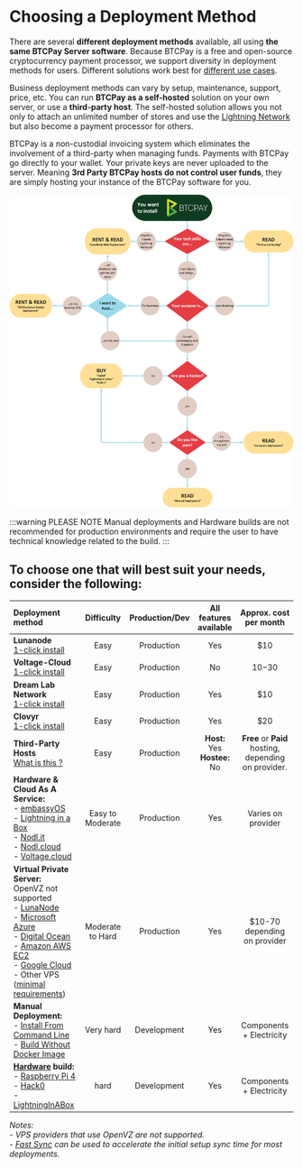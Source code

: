 # Choosing a Deployment Method

There are several **different deployment methods** available, all using **the same BTCPay Server software**. Because BTCPay is a free and open-source cryptocurrency payment processor, we support diversity in deployment methods for users. Different solutions work best for [different use cases](../UseCase.md).

Business deployment methods can vary by setup, maintenance, support, price, etc. You can run **BTCPay as a self-hosted** solution on your own server, or use a **third-party host**. The self-hosted solution allows you not only to attach an unlimited number of stores and use the [Lightning Network](../LightningNetwork.md) but also become a payment processor for others.

BTCPay is a non-custodial invoicing system which eliminates the involvement of a third-party when managing funds. Payments with BTCPay go directly to your wallet. Your private keys are never uploaded to the server. Meaning **3rd Party BTCPay hosts do not control user funds**, they are simply hosting your instance of the BTCPay software for you.

![Decision diagram](../img//infographics/DecisionDiagInstallBTCPayServer.png)

:::warning PLEASE NOTE
Manual deployments and Hardware builds are not recommended for production environments and require the user to have technical knowledge related to the build.
:::

## To choose one that will best suit your needs, consider the following:<br>

| Deployment method                                                                                                                                                                                                                                                                                                                                                                                                                                                                                                                                                                                               |    Difficulty    | Production/Dev |   All features <br>available    |               Approx. cost<br> per month                |
| :-------------------------------------------------------------------------------------------------------------------------------------------------------------------------------------------------------------------------------------------------------------------------------------------------------------------------------------------------------------------------------------------------------------------------------------------------------------------------------------------------------------------------------------------------------------------------------------------------------------- | :--------------: | :------------: | :-----------------------------: | :-----------------------------------------------------: |
| **Lunanode**<br>[1-click install](./LunaNode.md)                                                                                                                                                                                                                                                                                                                                                                                                                                                                                                                                                                |       Easy       |   Production   |               Yes               |                           $10                           |
| **Voltage-Cloud**<br>[1-click install](./voltagecloud.md)                                                                                                                                                                                                                                                                                                                                                                                                                                                                                                                                                       |       Easy       |   Production   |               No               |                         $10-$30                         |
| **Dream Lab Network**<br>[1-click install](./DreamlabNetwork.md)                                                                                                                                                                                                                                                                                                                                                                                                                                                                                                                                                |       Easy       |   Production   |               Yes               |                           $10                           |
| **Clovyr**<br>[1-click install](./Clovyr.md)                                                                                                                                                                                                                                                                                                                                                                                                                                                                                                                                                |       Easy       |   Production   |               Yes               |                           $20                          |
| **Third-Party Hosts**<br>[What is this ?](./ThirdPartyHosting.md)                                                                                                                                                                                                                                                                                                                                                                                                                                                                                                                                               |       Easy       |   Production   | **Host:** Yes<br>**Hostee:** No | **Free** or **Paid** hosting,<br>depending on provider. |
| **Hardware & Cloud As A Service:**<br>- [embassyOS](https://start9.com)<br>- [Lightning in a Box](https://lightninginabox.co/)<br>- [Nodl.it](https://www.nodl.it/)<br>- [Nodl.cloud](https://nodl.cloud/)<br>- [Voltage.cloud](https://voltage.cloud/)                                                                                                                                                                                                                                                                                                                                                         | Easy to Moderate |   Production   |               Yes               |                   Varies on provider                    |
| **Virtual Private Server:** <br>OpenVZ not supported<br>- [LunaNode](https://medium.com/@BtcpayServer/hosting-btcpayserver-on-lunanode-bf9ef5fff75b)<br>- [Microsoft Azure](./Azure.md)<br>- [Digital Ocean](https://medium.com/@molthoff/running-btcpay-on-digital-ocean-for-10-month-how-to-add-other-coins-7a497339fb2f)<br>- [Amazon AWS EC2](http://web.archive.org/web/20220831122442/https://wiki.ion.radar.tech/tutorials/nodes/btcpay-+-aws-ec2)<br>- [Google Cloud](./GoogleCloud.md)<br>- Other VPS <br> ([minimal requirements](../FAQ/Deployment.md#what-are-the-minimal-requirements-for-btcpay)) | Moderate to Hard |   Production   |               Yes               |             $10-70<br>depending on provider             |
| **Manual Deployment:**<br>- [Install From Command Line](http://blog.sipsorcery.com/?p=1052)<br>- [Build Without Docker Image](./ManualDeployment.md)                                                                                                                                                                                                                                                                                                                                                                                                                                                            |    Very hard     |  Development   |               Yes               |                Components + Electricity                 |
| **[Hardware](./Hardware.md) build:**<br>- [Raspberry Pi 4](./RaspberryPi4.md)<br>- [Hack0](./Hack0.md) <br>- [LightningInABox](./LightningInABox.md)                                                                                                                                                                                                                                                                                                                                                                                                                                                            |       hard       |  Development   |               Yes               |                Components + Electricity                 |

_Notes:_<br>
_- VPS providers that use OpenVZ are not supported._<br>
_- [Fast Sync](https://github.com/btcpayserver/btcpayserver-docker/tree/master/contrib/FastSync) can be used to accelerate the initial setup sync time for most deployments._
